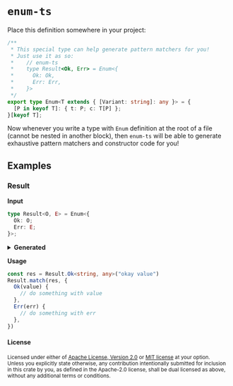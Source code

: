 # `enum-ts`

Place this definition somewhere in your project:

```typescript
/**
 * This special type can help generate pattern matchers for you!
 * Just use it as so:
 *    // enum-ts
 *    type Result<Ok, Err> = Enum<{
 *      Ok: Ok,
 *      Err: Err,
 *    }>
 */
export type Enum<T extends { [Variant: string]: any }> = {
  [P in keyof T]: { t: P; c: T[P] };
}[keyof T];
```

Now whenever you write a type with `Enum` definition at the root of a file (cannot be nested in another block), then
`enum-ts` will be able to generate exhaustive pattern matchers and constructor code for you!

## Examples

### Result

**Input**

```typescript
type Result<O, E> = Enum<{
  Ok: O;
  Err: E;
}>;
```

<details>
  <summary><b>Generated</b></summary>

```typescript
namespace Result {
  export function Ok<O, E>(contents: O): Result<O, E> {
    return { t: "Ok", c: contents };
  }
  export function Err<O, E>(contents: E): Result<O, E> {
    return { t: "Err", c: contents };
  }
  export function apply<O, E, R>(fns: {
    Ok(content: O): R;
    Err(content: E): R;
  }): (value: Result<O, E>) => R {
    return function matchResultApply(value) {
      // @ts-ignore
      return fns[value.t](value.c);
    };
  }
  export function match<O, E, R>(
    value: Result<O, E>,
    fns: {
      Ok(content: O): R;
      Err(content: E): R;
    }
  ): R {
    return apply(fns)(value);
  }
}
```

</details>

**Usage**

```typescript
const res = Result.Ok<string, any>("okay value")
Result.match(res, {
  Ok(value) {
    // do something with value
  },
  Err(err) {
    // do something with err
  },
})
```


#### License

<sup>
Licensed under either of <a href="LICENSE-APACHE">Apache License, Version
2.0</a> or <a href="LICENSE-MIT">MIT license</a> at your option.
</sup>

<br>

<sub>
Unless you explicitly state otherwise, any contribution intentionally submitted
for inclusion in this crate by you, as defined in the Apache-2.0 license, shall
be dual licensed as above, without any additional terms or conditions.
</sub>
